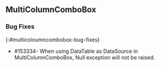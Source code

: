 ## MultiColumnComboBox

### Bug Fixes
{:#multicoloumncombobox-bug-fixes} 
 
* \#153334-  When using DataTable as DataSource in MultiColumnComboBox, Null exception will not be raised.
